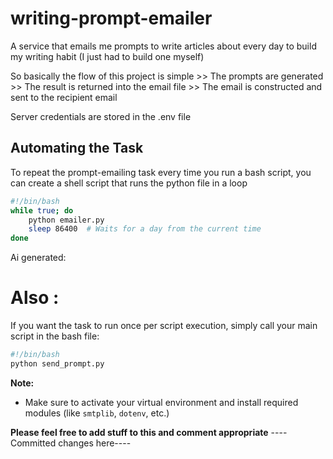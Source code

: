 # writing-prompt-emailer
A service that emails me prompts to write articles about every day to build my writing habit (I just had to build one myself)

So basically the flow of this project is simple >> The prompts are generated >> The result is returned into the email file >> The email is constructed and sent to the recipient email

Server credentials are stored in the .env file

## Automating the Task

To repeat the prompt-emailing task every time you run a bash script, you can create a shell script that runs the python file in a loop

```bash
#!/bin/bash
while true; do
    python emailer.py
    sleep 86400  # Waits for a day from the current time
done
```
Ai generated:
# Also :
If you want the task to run once per script execution, simply call your main script in the bash file:

```bash
#!/bin/bash
python send_prompt.py
```

**Note:**  
- Make sure to activate your virtual environment and install required modules (like `smtplib`, `dotenv`, etc.)

**Please feel free to add stuff to this and comment appropriate**
----Committed changes here----
